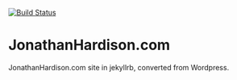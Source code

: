 [![Build Status](https://travis-ci.org/jmhardison/jonathanhardison-com.svg)](https://travis-ci.org/jmhardison/jonathanhardison-com)

# JonathanHardison.com
JonathanHardison.com site in jekyllrb, converted from Wordpress.
